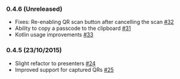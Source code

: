 ### 0.4.6 (Unreleased)

* Fixes: Re-enabling QR scan button after cancelling the scan [#32](https://github.com/arturogutierrez/Openticator/pull/32)
* Ability to copy a passcode to the clipboard [#31](https://github.com/arturogutierrez/Openticator/pull/31)
* Kotlin usage improvements [#33](https://github.com/arturogutierrez/Openticator/pull/33)

### 0.4.5 (23/10/2015)

* Slight refactor to presenters [#24](https://github.com/arturogutierrez/Openticator/pull/24)
* Improved support for captured QRs [#25](https://github.com/arturogutierrez/Openticator/pull/25)
